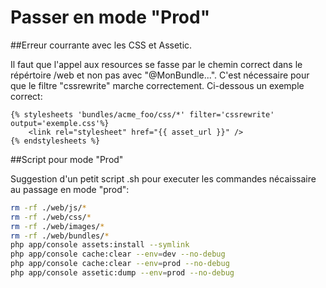 
# Passer en mode "Prod"

##Erreur courrante avec les CSS et Assetic.

Il faut que l'appel aux resources se fasse par le chemin correct dans le répértoire /web et non pas avec "@MonBundle...".
C'est nécessaire pour que le filtre "cssrewrite" marche correctement. Ci-dessous un exemple correct:

```html+jinja
{% stylesheets 'bundles/acme_foo/css/*' filter='cssrewrite' output='exemple.css'%}
    <link rel="stylesheet" href="{{ asset_url }}" />
{% endstylesheets %}
```

##Script pour mode "Prod"

Suggestion d'un petit script .sh pour executer les commandes nécaissaire au passage en mode "prod":

```bash
rm -rf ./web/js/*
rm -rf ./web/css/*
rm -rf ./web/images/*
rm -rf ./web/bundles/*
php app/console assets:install --symlink
php app/console cache:clear --env=dev --no-debug
php app/console cache:clear --env=prod --no-debug
php app/console assetic:dump --env=prod --no-debug
```